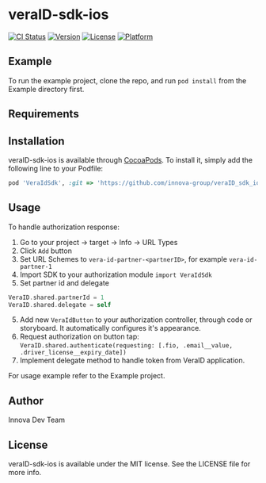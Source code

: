 # veraID-sdk-ios

[![CI Status](https://img.shields.io/travis/lagrunge/veraID-sdk-ios.svg?style=flat)](https://travis-ci.org/lagrunge/veraID-sdk-ios)
[![Version](https://img.shields.io/cocoapods/v/veraID-sdk-ios.svg?style=flat)](https://cocoapods.org/pods/veraID-sdk-ios)
[![License](https://img.shields.io/cocoapods/l/veraID-sdk-ios.svg?style=flat)](https://cocoapods.org/pods/veraID-sdk-ios)
[![Platform](https://img.shields.io/cocoapods/p/veraID-sdk-ios.svg?style=flat)](https://cocoapods.org/pods/veraID-sdk-ios)

## Example

To run the example project, clone the repo, and run `pod install` from the Example directory first.

## Requirements

## Installation

veraID-sdk-ios is available through [CocoaPods](https://cocoapods.org). To install
it, simply add the following line to your Podfile:

```ruby
pod 'VeraIdSdk', :git => 'https://github.com/innova-group/veraID_sdk_ios', :branch => 'master'
```
## Usage

To handle authorization response:
1) Go to your project -> target -> Info -> URL Types
2) Click `Add` button
3) Set URL Schemes to `vera-id-partner-<partnerID>`, for example `vera-id-partner-1`
4) Import SDK to your authorization module
```import VeraIdSdk```
5) Set partner id and delegate
```swift
VeraID.shared.partnerId = 1
VeraID.shared.delegate = self
```
5) Add new `VeraIdButton` to your authorization controller, through code or storyboard. It automatically configures it's appearance.
6) Request authorization on button tap:
```VeraID.shared.authenticate(requesting: [.fio, .email__value, .driver_license__expiry_date])```
7) Implement delegate method to handle token from VeraID application.

For usage example refer to the Example project.

## Author

Innova Dev Team

## License

veraID-sdk-ios is available under the MIT license. See the LICENSE file for more info.
